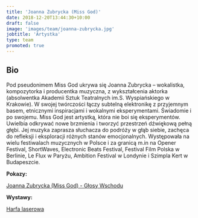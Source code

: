 ```yaml
---
title: 'Joanna Zubrycka (Miss God)'
date: 2018-12-20T13:44:30+10:00
draft: false
image: 'images/team/joanna-zubrycka.jpg'
jobtitle: 'Artystka'
type: team
promoted: true
---
```


## Bio

Pod pseudonimem Miss God ukrywa się Joanna Zubrycka – wokalistka, kompozytorka i producentka muzyczna, z wykształcenia aktorka (absolwentka Akademii Sztuk Teatralnych im.S. Wyspiańskiego  w Krakowie). W swojej twórczości łączy subtelną elektronikę z przyjemnym basem, etnicznymi inspiracjami i wokalnymi eksperymentami. Świadomie i po swojemu.
Miss God jest artystką, która nie boi się eksperymentów. Uwielbia odkrywać nowe brzmienia i tworzyć przestrzeń dźwiękową pełną głębi. Jej muzyka zaprasza słuchacza do  podróży w głąb siebie, zachęca do refleksji i eksploracji różnych stanów emocjonalnych.
Występowała na wielu festiwalach muzycznych w Polsce i za granicą m.in na Opener Festival, ShortWaves, Electronic Beats Festival, Festival Film Polska w Berlinie, Le Flux w Paryżu, Ambition Festival w Londynie i Szimpla Kert w Budapeszcie.

**Pokazy:**

[Joanna Zubrycka (Miss God) - Głosy Wschodu](/pokazy/joanna-zubrycka)

**Wystawy:**

[Harfa laserowa](/wystawy/harfa-laserowa)